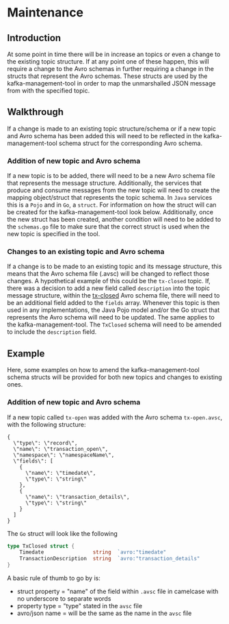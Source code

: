 # Maintenance

## Introduction
At some point in time there will be in increase an topics or even a change to the existing topic structure. If at any point one of these happen, this will require a change to the Avro schemas in further requiring a change in the structs that represent the Avro schemas. These structs are used by the kafka-management-tool in order to map the unmarshalled JSON message from with the specified topic.

## Walkthrough
If a change is made to an existing topic structure/schema or if a new topic and Avro schema has been added this will need to be reflected in the kafka-management-tool schema struct for the corresponding Avro schema.

### Addition of new topic and Avro schema
If a new topic is to be added, there will need to be a new Avro schema file that represents the message structure. Additionally, the services that produce and consume messages from the new topic will need to create the mapping object/struct that represents the topic schema. In `Java` services this is a `Pojo` and in `Go`, a `struct`. For information on how the struct will can be created for the kafka-management-tool look below.
Additionally, once the new struct has been created, another condition will need to be added to the `schemas.go` file to make sure that the correct struct is used when the new topic is specified in the tool.

### Changes to an existing topic and Avro schema
If a change is to be made to an existing topic and its message structure, this means that the Avro schema file (.avsc) will be changed to reflect those changes. A hypothetical example of this could be the `tx-closed` topic. If, there was a decision to add a new field called `description` into the topic message structure, within the [tx-closed](https://github.com/companieshouse/chs-kafka-schemas/blob/master/schemas/tx-closed.avsc) Avro schema file, there will need to be an additional field added to the `fields` array. Whenever this topic is then used in any implementations, the Java Pojo model and/or the Go struct that represents the Avro schema will need to be updated. The same applies to the kafka-management-tool. The `TxClosed` schema will need to be amended to include the `description` field.

## Example
Here, some examples on how to amend the kafka-management-tool schema structs will be provided for both new topics and changes to existing ones.

### Addition of new topic and Avro schema
If a new topic called `tx-open` was added with the Avro schema `tx-open.avsc`, with the following structure:
```
{
  \"type\": \"record\",
  \"name\": \"transaction_open\",
  \"namespace\": \"namespaceName\",
  \"fields\": [
    {
      \"name\": \"timedate\",
      \"type\": \"string\"
    },
    {
      \"name\": \"transaction_details\",
      \"type\": \"string\"
    }
  ]
}
```

The `Go` struct will look like the following

```go
type TxClosed struct {
	Timedate                string  `avro:"timedate"                            json:"timedate"`
	TransactionDescription  string  `avro:"transaction_details"                 json:"transaction_details"`
}
```

A basic rule of thumb to go by is:
- struct property = "name" of the field within `.avsc` file in camelcase with no underscore to separate words
- property type  = "type" stated in the `avsc` file
- avro/json name = will be the same as the name in the `avsc` file
